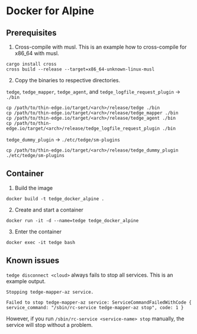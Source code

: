 # Docker for Alpine

## Prerequisites
1. Cross-compile with musl. This is an example how to cross-compile for x86_64 with musl.

```shell
cargo install cross
cross build --release --target=x86_64-unknown-linux-musl
```

2. Copy the binaries to respective directories.

`tedge`, `tedge_mapper`, `tedge_agent`, and `tedge_logfile_request_plugin` -> `./bin`

```shell
cp /path/to/thin-edge.io/target/<arch>/release/tedge ./bin
cp /path/to/thin-edge.io/target/<arch>/release/tedge_mapper ./bin
cp /path/to/thin-edge.io/target/<arch>/release/tedge_agent ./bin
cp /path/to/thin-edge.io/target/<arch>/release/tedge_logfile_request_plugin ./bin
```

`tedge_dummy_plugin` -> `./etc/tedge/sm-plugins`

```shell
cp /path/to/thin-edge.io/target/<arch>/release/tedge_dummy_plugin ./etc/tedge/sm-plugins
```

## Container

1. Build the image

```shell
docker build -t tedge_docker_alpine .
```

2. Create and start a container

```shell
docker run -it -d --name=tedge tedge_docker_alpine
```

3. Enter the container

```shell
docker exec -it tedge bash
```

## Known issues

`tedge disconnect <cloud>` always fails to stop all services. This is an example output.

```shell
Stopping tedge-mapper-az service.

Failed to stop tedge-mapper-az service: ServiceCommandFailedWithCode { service_command: "/sbin/rc-service tedge-mapper-az stop", code: 1 }
```

However, if you run `/sbin/rc-service <service-name> stop` manually, the service will stop without a problem.
